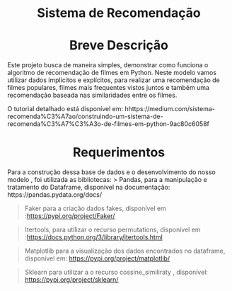 <h1 align="center">Sistema de Recomendação</h1> 

<h1 align="center">Breve Descrição</h1> 

Este projeto busca de maneira simples, demonstrar como funciona o algoritmo de recomendação de filmes em Python.
Neste modelo vamos utilizar dados implícitos e explícitos, para realizar uma recomendação de filmes populares, filmes mais frequentes vistos juntos e também uma recomendação baseada nas similaridades entre os filmes.

O tutorial detalhado está disponível em: hhttps://medium.com/sistema-recomenda%C3%A7ao/construindo-um-sistema-de-recomenda%C3%A7%C3%A3o-de-filmes-em-python-9ac80c6058f

<h1 align="center">Requerimentos</h1> 
Para a construção dessa base de dados e o desenvolvimento do nosso modelo , foi utilizada as bibliotecas:
> Pandas, para a manipulação e tratamento do Dataframe, disponível na documentação: https://pandas.pydata.org/docs/

> Faker para a criação dados fakes, disponível em :https://pypi.org/project/Faker/

> Itertools, para utilizar o recurso permutations, disponível em :https://docs.python.org/3/library/itertools.html

> Matplotlib para a visualização dos dados encontrados no dataframe, disponível em: https://pypi.org/project/matplotlib/

> Sklearn para utilizar a o recurso cossine_similiraty , disponível:  https://pypi.org/project/sklearn/

